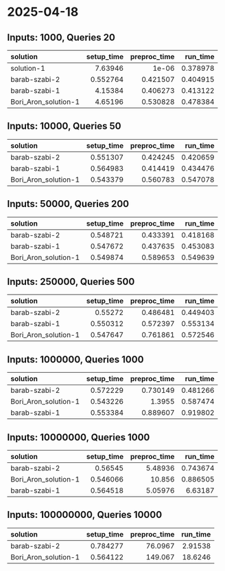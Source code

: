 # 2025-04-18

## Inputs: 1000, Queries 20

| solution             |   setup_time |   preproc_time |   run_time |
|:---------------------|-------------:|---------------:|-----------:|
| solution-1           |     7.63946  |       1e-06    |   0.378978 |
| barab-szabi-2        |     0.552764 |       0.421507 |   0.404915 |
| barab-szabi-1        |     4.15384  |       0.406273 |   0.413122 |
| Bori_Aron_solution-1 |     4.65196  |       0.530828 |   0.478384 |

## Inputs: 10000, Queries 50

| solution             |   setup_time |   preproc_time |   run_time |
|:---------------------|-------------:|---------------:|-----------:|
| barab-szabi-2        |     0.551307 |       0.424245 |   0.420659 |
| barab-szabi-1        |     0.564983 |       0.414419 |   0.434476 |
| Bori_Aron_solution-1 |     0.543379 |       0.560783 |   0.547078 |

## Inputs: 50000, Queries 200

| solution             |   setup_time |   preproc_time |   run_time |
|:---------------------|-------------:|---------------:|-----------:|
| barab-szabi-2        |     0.548721 |       0.433391 |   0.418168 |
| barab-szabi-1        |     0.547672 |       0.437635 |   0.453083 |
| Bori_Aron_solution-1 |     0.549874 |       0.589653 |   0.549639 |

## Inputs: 250000, Queries 500

| solution             |   setup_time |   preproc_time |   run_time |
|:---------------------|-------------:|---------------:|-----------:|
| barab-szabi-2        |     0.55272  |       0.486481 |   0.449403 |
| barab-szabi-1        |     0.550312 |       0.572397 |   0.553134 |
| Bori_Aron_solution-1 |     0.547647 |       0.761861 |   0.572546 |

## Inputs: 1000000, Queries 1000

| solution             |   setup_time |   preproc_time |   run_time |
|:---------------------|-------------:|---------------:|-----------:|
| barab-szabi-2        |     0.572229 |       0.730149 |   0.481266 |
| Bori_Aron_solution-1 |     0.543226 |       1.3955   |   0.587474 |
| barab-szabi-1        |     0.553384 |       0.889607 |   0.919802 |

## Inputs: 10000000, Queries 1000

| solution             |   setup_time |   preproc_time |   run_time |
|:---------------------|-------------:|---------------:|-----------:|
| barab-szabi-2        |     0.56545  |        5.48936 |   0.743674 |
| Bori_Aron_solution-1 |     0.546066 |       10.856   |   0.886505 |
| barab-szabi-1        |     0.564518 |        5.05976 |   6.63187  |

## Inputs: 100000000, Queries 10000

| solution             |   setup_time |   preproc_time |   run_time |
|:---------------------|-------------:|---------------:|-----------:|
| barab-szabi-2        |     0.784277 |        76.0967 |    2.91538 |
| Bori_Aron_solution-1 |     0.564122 |       149.067  |   18.6246  |